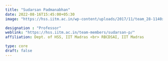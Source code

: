 ```yaml
---
title: "Sudarsan Padmanabhan"
date: 2022-08-16T15:45:00+05:30
image: "https://hss.iitm.ac.in/wp-content/uploads/2017/11/team_28-1140x1660.jpg"

designation : "Professor"
weblink: "https://hss.iitm.ac.in/team-members/sudarsan-p/"
affiliation: Dept. of HSS, IIT Madras <br> RBCDSAI, IIT Madras

type: core
draft: false
---
```


